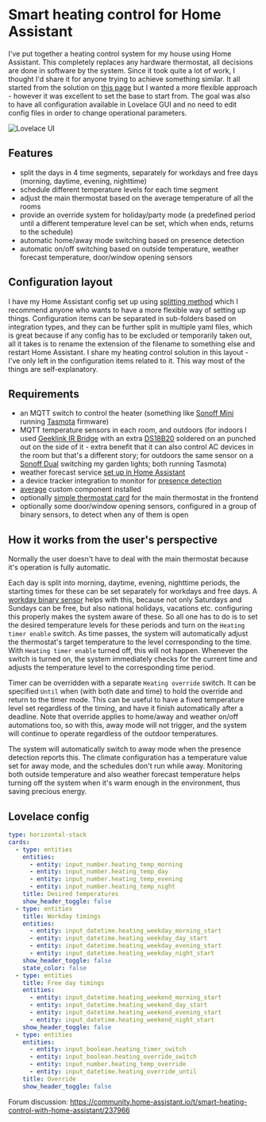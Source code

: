 # Smart heating control for Home Assistant

I've put together a heating control system for my house using Home Assistant. This completely replaces any hardware thermostat, all decisions are done in software by the system. Since it took quite a lot of work, I thought I'd share it for anyone trying to achieve something similar. It all started from  the solution on [this page](https://www.earth.li/~noodles/blog/2018/10/heating-automation.html) but I wanted a more flexible approach - however it was excellent to set the base to start from. The goal was also to have all configuration available in Lovelace GUI and no need to edit config files in order to change operational parameters.

![Lovelace UI](https://raw.githubusercontent.com/nagyrobi/home-assistant-configuration-examples/main/heating/heating_lovelace_small.jpg)

## Features
- split the days in 4 time segments, separately for workdays and free days (morning, daytime, evening, nighttime)
- schedule different temperature levels for each time segment
- adjust the main thermostat based on the average temperature of all the rooms
- provide an override system for holiday/party mode (a predefined period until a different temperature level can be set, which when ends, returns to the schedule)
- automatic home/away mode switching based on presence detection
- automatic on/off switching based on outside temperature, weather forecast temperature, door/window opening sensors

## Configuration layout
I have my Home Assistant config set up using [splitting method](https://www.home-assistant.io/docs/configuration/splitting_configuration/) which I recommend anyone who wants to have a more flexible way of setting up things. Configuration items can be separated in sub-folders based on integration types, and they can be further split in multiple yaml files, which is great because if any config has to be excluded or temporarily taken out, all it takes is to rename the extension of the filename to something else and restart Home Assistant. I share my heating control solution in this layout - I've only left in the configuration items related to it. This way most of the things are self-explanatory.

## Requirements
- an MQTT switch to control the heater (something like [Sonoff Mini](https://templates.blakadder.com/sonoff_mini.html) running [Tasmota](https://tasmota.github.io/docs/) firmware)
- MQTT temperature sensors in each room, and outdoors (for indoors I used [Geeklink IR Bridge](https://templates.blakadder.com/geeklink-GK01.html) with an extra [DS18B20](https://tasmota.github.io/docs/DS18x20/) soldered on an punched out on the side of it - extra benefit that it can also control AC devices in the room but that's a different story; for outdoors the same sensor on a [Sonoff Dual](https://templates.blakadder.com/sonoff_dual_R2.html) switching my garden lights; both running Tasmota)
- weather forecast service [set up in Home Assistant](https://www.home-assistant.io/integrations/openweathermap/) 
- a device tracker integration to monitor for [presence detection](https://www.home-assistant.io/integrations/snmp/#precense-detection)
- [average](https://github.com/Limych/ha-average) custom component installed
- optionally [simple thermostat card](https://github.com/nervetattoo/simple-thermostat) for the main thermostat in the frontend
- optionally some door/window opening sensors, configured in a group of binary sensors, to detect when any of them is open

## How it works from the user's perspective

Normally the user doesn't have to deal with the main thermostat because it's operation is fully automatic.

Each day is split into morning, daytime, evening, nighttime periods, the starting times for these can be set separately for workdays and free days. A [workday binary sensor](https://www.home-assistant.io/integrations/workday/) helps with this, because not only Saturdays and Sundays can be free, but also national holidays, vacations etc. configuring this properly makes the system aware of these. So all one has to do is to set the desired temperature levels for these periods and turn on the `Heating timer enable` switch. As time passes, the system will automatically adjust the thermostat's target temperature to the level corresponding to the time. With `Heating timer enable` turned off, this will not happen. Whenever the switch is turned on, the system immediately checks for the current time and adjusts the temperature level to the corresponding time period.

Timer can be overridden with a separate `Heating override` switch. It can be specified `Until` when (with both date and time) to hold the override and return to the timer mode. This can be useful to have a fixed temperature level set regardless of the timing, and have it finish automatically after a deadline. Note that override applies to home/away and weather on/off automations too, so with this, away mode will not trigger, and the system will continue to operate regardless of the outdoor temperatures.

The system will automatically switch to away mode when the presence detection reports this. The climate configuration has a temperature value set for away mode, and the schedules don't run while away. 
Monitoring both outside temperature and also weather forecast temperature helps turning off the system when it's warm enough in the environment, thus saving precious energy.

## Lovelace config

```yaml
type: horizontal-stack
cards:
  - type: entities
    entities:
      - entity: input_number.heating_temp_morning
      - entity: input_number.heating_temp_day
      - entity: input_number.heating_temp_evening
      - entity: input_number.heating_temp_night
    title: Desired temperatures
    show_header_toggle: false
  - type: entities
    title: Workday timings
    entities:
      - entity: input_datetime.heating_weekday_morning_start
      - entity: input_datetime.heating_weekday_day_start
      - entity: input_datetime.heating_weekday_evening_start
      - entity: input_datetime.heating_weekday_night_start
    show_header_toggle: false
    state_color: false
  - type: entities
    title: Free day timings
    entities:
      - entity: input_datetime.heating_weekend_morning_start
      - entity: input_datetime.heating_weekend_day_start
      - entity: input_datetime.heating_weekend_evening_start
      - entity: input_datetime.heating_weekend_night_start
    show_header_toggle: false
  - type: entities
    entities:
      - entity: input_boolean.heating_timer_switch
      - entity: input_boolean.heating_override_switch
      - entity: input_number.heating_temp_override
      - entity: input_datetime.heating_override_until
    title: Override
    show_header_toggle: false

```

Forum discussion: https://community.home-assistant.io/t/smart-heating-control-with-home-assistant/237966

